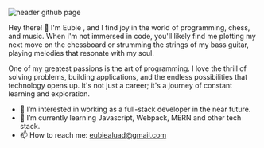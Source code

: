 ![header github page](https://github.com/eubieald/eubieald/assets/134094937/07aaae43-f3f3-4dce-a265-96b1f4394eb0)

Hey there! 👋 I'm Eubie , and I find joy in the world of programming, chess, and music. When I'm not immersed in code, you'll likely find me plotting my next move on the chessboard or strumming the strings of my bass guitar, playing melodies that resonate with my soul.

One of my greatest passions is the art of programming. I love the thrill of solving problems, building applications, and the endless possibilities that technology opens up. It's not just a career; it's a journey of constant learning and exploration.


- 👀 I’m interested in working as a full-stack developer in the near future.
- 🌱 I’m currently learning Javascript, Webpack, MERN and other tech stack.
- 📫 How to reach me: eubiealuad@gmail.com

<!---
eubieald/eubieald is a ✨ special ✨ repository because its `README.md` (this file) appears on your GitHub profile.
You can click the Preview link to take a look at your changes.
--->

